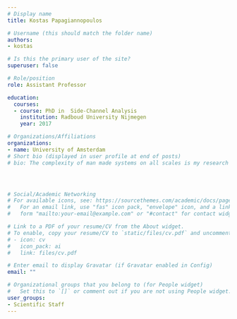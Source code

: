 ```yaml
---
# Display name
title: Kostas Papagiannopoulos

# Username (this should match the folder name)
authors:
- kostas

# Is this the primary user of the site?
superuser: false

# Role/position
role: Assistant Professor

education:
  courses:
  - course: PhD in  Side-Channel Analysis
    institution: Radboud University Nijmegen
    year: 2017

# Organizations/Affiliations
organizations:
- name: University of Amsterdam
# Short bio (displayed in user profile at end of posts)
# bio: The complexity of man made systems on all scales is my research field. Cyber Infrastructure is rapidly evolving from relatively simple fixed components to programmable and virtualized objects with many degrees of freedom, owned,  operated and governed by different entities in multiple administrative connected domains on the Internet. Harnessing this complexity in a transparent trust-able way for safe and secure data processing is a major research topic that nowadays defines the focus in my research. I chair the Complex Cyber Infrastructure research group that hosts this research line.




# Social/Academic Networking
# For available icons, see: https://sourcethemes.com/academic/docs/page-builder/#icons
#   For an email link, use "fas" icon pack, "envelope" icon, and a link in the
#   form "mailto:your-email@example.com" or "#contact" for contact widget.

# Link to a PDF of your resume/CV from the About widget.
# To enable, copy your resume/CV to `static/files/cv.pdf` and uncomment the lines below.
# - icon: cv
#   icon_pack: ai
#   link: files/cv.pdf

# Enter email to display Gravatar (if Gravatar enabled in Config)
email: ""

# Organizational groups that you belong to (for People widget)
#   Set this to `[]` or comment out if you are not using People widget.
user_groups:
- Scientific Staff
---
```


